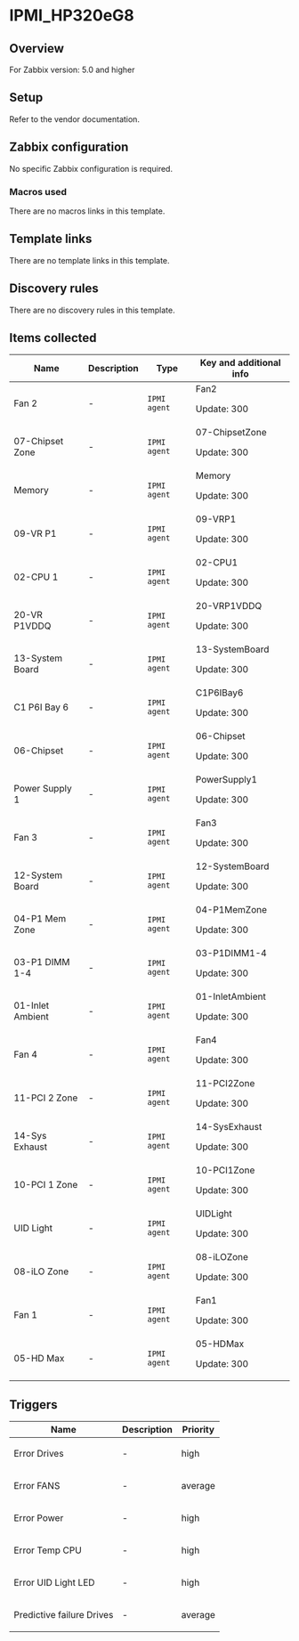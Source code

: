 # IPMI_HP320eG8

## Overview

For Zabbix version: 5.0 and higher

## Setup

Refer to the vendor documentation.

## Zabbix configuration

No specific Zabbix configuration is required.

### Macros used

There are no macros links in this template.

## Template links

There are no template links in this template.

## Discovery rules

There are no discovery rules in this template.

## Items collected

|Name|Description|Type|Key and additional info|
|----|-----------|----|----|
|Fan 2|<p>-</p>|`IPMI agent`|Fan2<p>Update: 300</p>|
|07-Chipset Zone|<p>-</p>|`IPMI agent`|07-ChipsetZone<p>Update: 300</p>|
|Memory|<p>-</p>|`IPMI agent`|Memory<p>Update: 300</p>|
|09-VR P1|<p>-</p>|`IPMI agent`|09-VRP1<p>Update: 300</p>|
|02-CPU 1|<p>-</p>|`IPMI agent`|02-CPU1<p>Update: 300</p>|
|20-VR P1VDDQ|<p>-</p>|`IPMI agent`|20-VRP1VDDQ<p>Update: 300</p>|
|13-System Board|<p>-</p>|`IPMI agent`|13-SystemBoard<p>Update: 300</p>|
|C1 P6I Bay 6|<p>-</p>|`IPMI agent`|C1P6IBay6<p>Update: 300</p>|
|06-Chipset|<p>-</p>|`IPMI agent`|06-Chipset<p>Update: 300</p>|
|Power Supply 1|<p>-</p>|`IPMI agent`|PowerSupply1<p>Update: 300</p>|
|Fan 3|<p>-</p>|`IPMI agent`|Fan3<p>Update: 300</p>|
|12-System Board|<p>-</p>|`IPMI agent`|12-SystemBoard<p>Update: 300</p>|
|04-P1 Mem Zone|<p>-</p>|`IPMI agent`|04-P1MemZone<p>Update: 300</p>|
|03-P1 DIMM 1-4|<p>-</p>|`IPMI agent`|03-P1DIMM1-4<p>Update: 300</p>|
|01-Inlet Ambient|<p>-</p>|`IPMI agent`|01-InletAmbient<p>Update: 300</p>|
|Fan 4|<p>-</p>|`IPMI agent`|Fan4<p>Update: 300</p>|
|11-PCI 2 Zone|<p>-</p>|`IPMI agent`|11-PCI2Zone<p>Update: 300</p>|
|14-Sys Exhaust|<p>-</p>|`IPMI agent`|14-SysExhaust<p>Update: 300</p>|
|10-PCI 1 Zone|<p>-</p>|`IPMI agent`|10-PCI1Zone<p>Update: 300</p>|
|UID Light|<p>-</p>|`IPMI agent`|UIDLight<p>Update: 300</p>|
|08-iLO Zone|<p>-</p>|`IPMI agent`|08-iLOZone<p>Update: 300</p>|
|Fan 1|<p>-</p>|`IPMI agent`|Fan1<p>Update: 300</p>|
|05-HD Max|<p>-</p>|`IPMI agent`|05-HDMax<p>Update: 300</p>|
## Triggers

|Name|Description|Priority|
|----|-----------|----|
|Error Drives|<p>-</p>|high|
|Error FANS|<p>-</p>|average|
|Error Power|<p>-</p>|high|
|Error Temp CPU|<p>-</p>|high|
|Error UID Light LED|<p>-</p>|high|
|Predictive failure Drives|<p>-</p>|average|
